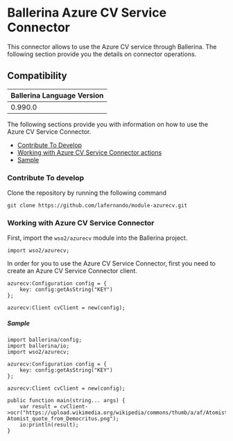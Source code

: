 # Ballerina Azure CV Service Connector

This connector allows to use the Azure CV service through Ballerina. The following section provide you the details on connector operations.

## Compatibility
| Ballerina Language Version 
| -------------------------- 
| 0.990.0                    


The following sections provide you with information on how to use the Azure CV Service Connector.

- [Contribute To Develop](#contribute-to-develop)
- [Working with Azure CV Service Connector actions](#working-with-azure-cv-service-connector)
- [Sample](#sample)

### Contribute To develop

Clone the repository by running the following command 
```shell
git clone https://github.com/lafernando/module-azurecv.git
```

### Working with Azure CV Service Connector

First, import the `wso2/azurecv` module into the Ballerina project.

```ballerina
import wso2/azurecv;
```

In order for you to use the Azure CV Service Connector, first you need to create an Azure CV Service Connector client.

```ballerina
azurecv:Configuration config = {
    key: config:getAsString("KEY")
};

azurecv:Client cvClient = new(config);
```

##### Sample

```ballerina
import ballerina/config;
import ballerina/io;
import wso2/azurecv;

azurecv:Configuration config = {
    key: config:getAsString("KEY")
};

azurecv:Client cvClient = new(config);

public function main(string... args) {
    var result = cvClient->ocr("https://upload.wikimedia.org/wikipedia/commons/thumb/a/af/Atomist_quote_from_Democritus.png/338px-Atomist_quote_from_Democritus.png");
    io:println(result);
}
```
